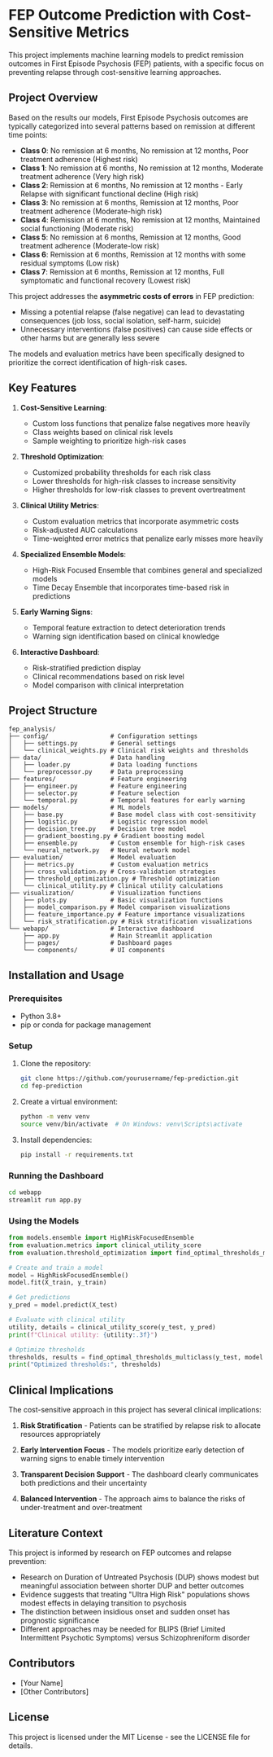 # FEP Outcome Prediction with Cost-Sensitive Metrics

This project implements machine learning models to predict remission outcomes in First Episode Psychosis (FEP) patients, with a specific focus on preventing relapse through cost-sensitive learning approaches.

## Project Overview

Based on the results our models, First Episode Psychosis outcomes are typically categorized into several patterns based on remission at different time points:

- **Class 0**: No remission at 6 months, No remission at 12 months, Poor treatment adherence (Highest risk)
- **Class 1**: No remission at 6 months, No remission at 12 months, Moderate treatment adherence (Very high risk)
- **Class 2**: Remission at 6 months, No remission at 12 months - Early Relapse with significant functional decline (High risk)
- **Class 3**: No remission at 6 months, Remission at 12 months, Poor treatment adherence (Moderate-high risk)
- **Class 4**: Remission at 6 months, No remission at 12 months, Maintained social functioning (Moderate risk)
- **Class 5**: No remission at 6 months, Remission at 12 months, Good treatment adherence (Moderate-low risk)
- **Class 6**: Remission at 6 months, Remission at 12 months with some residual symptoms (Low risk)
- **Class 7**: Remission at 6 months, Remission at 12 months, Full symptomatic and functional recovery (Lowest risk)

This project addresses the **asymmetric costs of errors** in FEP prediction:

- Missing a potential relapse (false negative) can lead to devastating consequences (job loss, social isolation, self-harm, suicide)
- Unnecessary interventions (false positives) can cause side effects or other harms but are generally less severe

The models and evaluation metrics have been specifically designed to prioritize the correct identification of high-risk cases.

## Key Features

1. **Cost-Sensitive Learning**:
   - Custom loss functions that penalize false negatives more heavily
   - Class weights based on clinical risk levels
   - Sample weighting to prioritize high-risk cases

2. **Threshold Optimization**:
   - Customized probability thresholds for each risk class
   - Lower thresholds for high-risk classes to increase sensitivity
   - Higher thresholds for low-risk classes to prevent overtreatment

3. **Clinical Utility Metrics**:
   - Custom evaluation metrics that incorporate asymmetric costs
   - Risk-adjusted AUC calculations
   - Time-weighted error metrics that penalize early misses more heavily

4. **Specialized Ensemble Models**:
   - High-Risk Focused Ensemble that combines general and specialized models
   - Time Decay Ensemble that incorporates time-based risk in predictions

5. **Early Warning Signs**:
   - Temporal feature extraction to detect deterioration trends
   - Warning sign identification based on clinical knowledge

6. **Interactive Dashboard**:
   - Risk-stratified prediction display
   - Clinical recommendations based on risk level
   - Model comparison with clinical interpretation

## Project Structure

```
fep_analysis/
├── config/                 # Configuration settings
│   ├── settings.py         # General settings
│   └── clinical_weights.py # Clinical risk weights and thresholds
├── data/                   # Data handling
│   ├── loader.py           # Data loading functions
│   └── preprocessor.py     # Data preprocessing
├── features/               # Feature engineering
│   ├── engineer.py         # Feature engineering
│   ├── selector.py         # Feature selection
│   └── temporal.py         # Temporal features for early warning
├── models/                 # ML models
│   ├── base.py             # Base model class with cost-sensitivity
│   ├── logistic.py         # Logistic regression model
│   ├── decision_tree.py    # Decision tree model
│   ├── gradient_boosting.py # Gradient boosting model
│   ├── ensemble.py         # Custom ensemble for high-risk cases
│   └── neural_network.py   # Neural network model
├── evaluation/             # Model evaluation
│   ├── metrics.py          # Custom evaluation metrics
│   ├── cross_validation.py # Cross-validation strategies
│   ├── threshold_optimization.py # Threshold optimization
│   └── clinical_utility.py # Clinical utility calculations
├── visualization/          # Visualization functions
│   ├── plots.py            # Basic visualization functions
│   ├── model_comparison.py # Model comparison visualizations
│   ├── feature_importance.py # Feature importance visualizations
│   └── risk_stratification.py # Risk stratification visualizations
└── webapp/                 # Interactive dashboard
    ├── app.py              # Main Streamlit application
    ├── pages/              # Dashboard pages
    └── components/         # UI components
```

## Installation and Usage

### Prerequisites

- Python 3.8+
- pip or conda for package management

### Setup

1. Clone the repository:
   ```bash
   git clone https://github.com/yourusername/fep-prediction.git
   cd fep-prediction
   ```

2. Create a virtual environment:
   ```bash
   python -m venv venv
   source venv/bin/activate  # On Windows: venv\Scripts\activate
   ```

3. Install dependencies:
   ```bash
   pip install -r requirements.txt
   ```

### Running the Dashboard

```bash
cd webapp
streamlit run app.py
```

### Using the Models

```python
from models.ensemble import HighRiskFocusedEnsemble
from evaluation.metrics import clinical_utility_score
from evaluation.threshold_optimization import find_optimal_thresholds_multiclass

# Create and train a model
model = HighRiskFocusedEnsemble()
model.fit(X_train, y_train)

# Get predictions
y_pred = model.predict(X_test)

# Evaluate with clinical utility
utility, details = clinical_utility_score(y_test, y_pred)
print(f"Clinical utility: {utility:.3f}")

# Optimize thresholds
thresholds, results = find_optimal_thresholds_multiclass(y_test, model.predict_proba(X_test))
print("Optimized thresholds:", thresholds)
```

## Clinical Implications

The cost-sensitive approach in this project has several clinical implications:

1. **Risk Stratification** - Patients can be stratified by relapse risk to allocate resources appropriately

2. **Early Intervention Focus** - The models prioritize early detection of warning signs to enable timely intervention

3. **Transparent Decision Support** - The dashboard clearly communicates both predictions and their uncertainty

4. **Balanced Intervention** - The approach aims to balance the risks of under-treatment and over-treatment

## Literature Context

This project is informed by research on FEP outcomes and relapse prevention:

- Research on Duration of Untreated Psychosis (DUP) shows modest but meaningful association between shorter DUP and better outcomes
- Evidence suggests that treating "Ultra High Risk" populations shows modest effects in delaying transition to psychosis
- The distinction between insidious onset and sudden onset has prognostic significance
- Different approaches may be needed for BLIPS (Brief Limited Intermittent Psychotic Symptoms) versus Schizophreniform disorder

## Contributors

- [Your Name]
- [Other Contributors]

## License

This project is licensed under the MIT License - see the LICENSE file for details.
